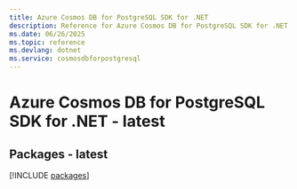 ```yaml
---
title: Azure Cosmos DB for PostgreSQL SDK for .NET
description: Reference for Azure Cosmos DB for PostgreSQL SDK for .NET
ms.date: 06/26/2025
ms.topic: reference
ms.devlang: dotnet
ms.service: cosmosdbforpostgresql
---
```

# Azure Cosmos DB for PostgreSQL SDK for .NET - latest
## Packages - latest
[!INCLUDE [packages](cosmos-db-for-postgresql-index.md)]